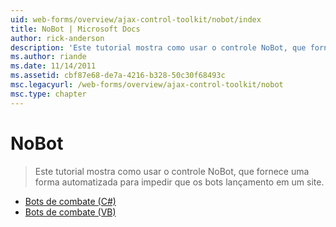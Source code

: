 ```yaml
---
uid: web-forms/overview/ajax-control-toolkit/nobot/index
title: NoBot | Microsoft Docs
author: rick-anderson
description: 'Este tutorial mostra como usar o controle NoBot, que fornece uma forma automatizada para impedir que os bots lançamento em um site.'
ms.author: riande
ms.date: 11/14/2011
ms.assetid: cbf87e68-de7a-4216-b328-50c30f68493c
msc.legacyurl: /web-forms/overview/ajax-control-toolkit/nobot
msc.type: chapter
---
```

<a name="nobot"></a>NoBot
====================
> Este tutorial mostra como usar o controle NoBot, que fornece uma forma automatizada para impedir que os bots lançamento em um site.


- [Bots de combate (C#)](fighting-bots-cs.md)
- [Bots de combate (VB)](fighting-bots-vb.md)
